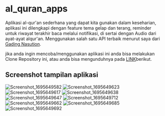 # al_quran_apps
Aplikasi al-qur'an sederhana yang dapat kita gunakan dalam keseharian, aplikasi ini dilengkapi dengan feature tema gelap dan terang, reminder untuk riwayat terakhir baca melalui notifikasi, di sertai dengan Audio dari ayat-ayat alqur'an.
Menggunakan salah satu API terbaik menurut saya dari [Gading Nasution](https://github.com/gadingnst/quran-api).

jika anda ingin mencoba/menggunakan aplikasi ini anda bisa melakukan Clone Repository ini, atau anda bisa mengunduhnya pada [LINK](https://drive.google.com/file/d/1nWHPI2yq-w6ceEIv1PDvC8doI0_atQDG/view?usp=sharing)berikut.

## Screenshot tampilan aplikasi

![Screenshot_1695649582](https://github.com/Angga-Nugraha/al_quran_apps/assets/76716099/745a0d67-7d9e-4bf4-a25a-ed2a4c0efd09|width=100px)
![Screenshot_1695649623](https://github.com/Angga-Nugraha/al_quran_apps/assets/76716099/c87ad3fe-1937-45c9-a8d6-89b54286ea3e|width=100px)
![Screenshot_1695649617](https://github.com/Angga-Nugraha/al_quran_apps/assets/76716099/864ce2b7-70d2-4fc3-a924-242ace96ac97|width=100px)
![Screenshot_1695649638](https://github.com/Angga-Nugraha/al_quran_apps/assets/76716099/bca1e4ce-47d6-431c-8a0b-48ea8d50e6af|width=100px)
![Screenshot_1695649647](https://github.com/Angga-Nugraha/al_quran_apps/assets/76716099/ee7f42de-0406-487d-b302-8b48b4e0da37|width=100px)
![Screenshot_1695649712](https://github.com/Angga-Nugraha/al_quran_apps/assets/76716099/f3423c7e-8274-4956-8b62-eab82850de91|width=100px)
![Screenshot_1695649662](https://github.com/Angga-Nugraha/al_quran_apps/assets/76716099/7c21856f-2dd2-4608-ac77-18316a16b6dc|width=100px)
![Screenshot_1695649685](https://github.com/Angga-Nugraha/al_quran_apps/assets/76716099/8ad50c82-1a90-4214-b2b7-559adb9c934c|width=100px)
![Screenshot_1695649692](https://github.com/Angga-Nugraha/al_quran_apps/assets/76716099/55e7ec81-d655-4526-bd4e-75a6b85d955a|width=100px)

